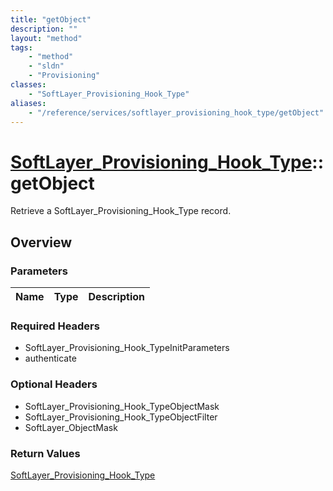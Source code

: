 ```yaml
---
title: "getObject"
description: ""
layout: "method"
tags:
    - "method"
    - "sldn"
    - "Provisioning"
classes:
    - "SoftLayer_Provisioning_Hook_Type"
aliases:
    - "/reference/services/softlayer_provisioning_hook_type/getObject"
---
```

# [SoftLayer_Provisioning_Hook_Type](/reference/services/SoftLayer_Provisioning_Hook_Type)::getObject

Retrieve a SoftLayer_Provisioning_Hook_Type record.


## Overview 


### Parameters 
|Name | Type | Description |
| --- | --- | --- |


### Required Headers
* SoftLayer_Provisioning_Hook_TypeInitParameters
* authenticate

### Optional Headers
* SoftLayer_Provisioning_Hook_TypeObjectMask
* SoftLayer_Provisioning_Hook_TypeObjectFilter
* SoftLayer_ObjectMask

### Return Values
<a href='/reference/datatypes/SoftLayer_Provisioning_Hook_Type'>SoftLayer_Provisioning_Hook_Type </a>

